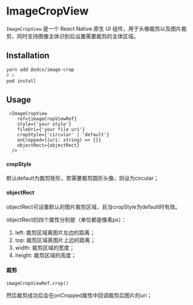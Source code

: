 # ImageCropView

`ImageCropView` 是一个 React Native 原生 UI 组件，用于头像裁剪以及图片裁剪，同时支持图像主体识别后设置需要裁剪的主体区域。

## Installation

```bash
yarn add @sdcx/image-crop
# &
pod install
```

## Usage

```
 <ImageCropView
    ref={imageCropViewRef}
    style={'your style'}
    fileUri={'your file uri'}
    cropStyle={'circular' | 'default'}
    onCropped={(uri: string) => {}}
    objectRect={objectRect}
  />
```
#### cropStyle
默认default为裁剪矩形，若需要裁剪圆形头像，则设为circular；

#### objectRect
objectRect可设置默认的图片裁剪区域，且当cropStyle为default时有效。

objectRect的四个属性分别是（单位都是像素px）：
1. left: 裁剪区域离图片左边的距离；
2. top: 裁剪区域离图片上边的距离；
3. width: 裁剪区域的宽度；
4. height: 裁剪区域的高度；

#### 裁剪
```
imageCropViewRef.crop()
```
然后裁剪成功后会在onCropped属性中回调裁剪后图片的uri；
